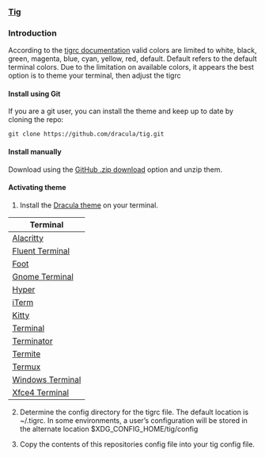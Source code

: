 ### [Tig](https://github.com/jonas/tig)

### Introduction

According to the [tigrc documentation](https://jonas.github.io/tig/doc/tigrc.5.html#_color_command)
valid colors are limited to white, black, green, magenta, blue, cyan, yellow, red, default. 
Default refers to the default terminal colors. Due to the limitation on available colors, 
it appears the best option is to theme your terminal, then adjust the tigrc 


#### Install using Git

If you are a git user, you can install the theme and keep up to date by cloning the repo:

    git clone https://github.com/dracula/tig.git

#### Install manually

Download using the [GitHub .zip download](https://github.com/dracula/tig/archive/master.zip) option and unzip them.

#### Activating theme

1. Install the [Dracula theme](https://draculatheme.com/) on your terminal.

| Terminal                                                      | 
| --------------------------------------------------------------| 
| [Alacritty](https://draculatheme.com/alacritty)               |
| [Fluent Terminal](https://draculatheme.com/fluent-terminal)   |
| [Foot](https://draculatheme.com/foot-terminal)                |
| [Gnome Terminal](https://draculatheme.com/gnome-terminal)     |
| [Hyper](https://draculatheme.com/hyper)                       |
| [iTerm](https://draculatheme.com/iterm)                       |
| [Kitty](https://draculatheme.com/kitty)                       |
| [Terminal](https://draculatheme.com/terminal)                 |
| [Terminator](https://draculatheme.com/terminator)             |
| [Termite](https://draculatheme.com/termite)                   |
| [Termux](https://draculatheme.com/termux)                     |
| [Windows Terminal](https://draculatheme.com/windows-terminal) |
| [Xfce4 Terminal](https://draculatheme.com/xfce4-terminal)     |


2. Determine the config directory for the tigrc file. The default location is ~/.tigrc.
In some environments, a user’s configuration will be stored in the alternate location $XDG_CONFIG_HOME/tig/config

3. Copy the contents of this repositories config file into your tig config file.
